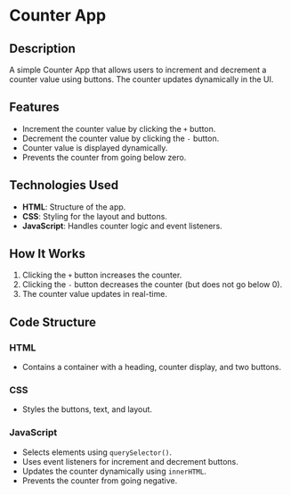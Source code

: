 # Counter App

## Description
A simple Counter App that allows users to increment and decrement a counter value using buttons. The counter updates dynamically in the UI.

## Features
- Increment the counter value by clicking the `+` button.
- Decrement the counter value by clicking the `-` button.
- Counter value is displayed dynamically.
- Prevents the counter from going below zero.

## Technologies Used
- **HTML**: Structure of the app.
- **CSS**: Styling for the layout and buttons.
- **JavaScript**: Handles counter logic and event listeners.

## How It Works
1. Clicking the `+` button increases the counter.
2. Clicking the `-` button decreases the counter (but does not go below 0).
3. The counter value updates in real-time.

## Code Structure
### HTML
- Contains a container with a heading, counter display, and two buttons.

### CSS
- Styles the buttons, text, and layout.

### JavaScript
- Selects elements using `querySelector()`.
- Uses event listeners for increment and decrement buttons.
- Updates the counter dynamically using `innerHTML`.
- Prevents the counter from going negative.




